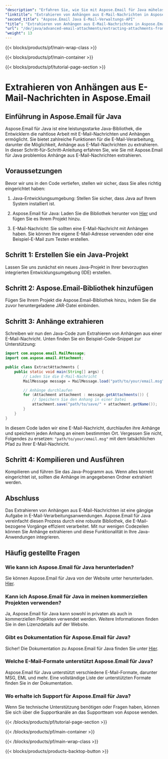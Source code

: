 ```yaml
---
"description": "Erfahren Sie, wie Sie mit Aspose.Email für Java mühelos E-Mail-Anhänge extrahieren. Schritt-für-Schritt-Anleitung für Java-Entwickler."
"linktitle": "Extrahieren von Anhängen aus E-Mail-Nachrichten in Aspose.Email"
"second_title": "Aspose.Email Java E-Mail-Verwaltungs-API"
"title": "Extrahieren von Anhängen aus E-Mail-Nachrichten in Aspose.Email"
"url": "/de/java/advanced-email-attachments/extracting-attachments-from-email-messages/"
"weight": 13
---
```


{{< blocks/products/pf/main-wrap-class >}}

{{< blocks/products/pf/main-container >}}

{{< blocks/products/pf/tutorial-page-section >}}

# Extrahieren von Anhängen aus E-Mail-Nachrichten in Aspose.Email


## Einführung in Aspose.Email für Java

Aspose.Email für Java ist eine leistungsstarke Java-Bibliothek, die Entwicklern die nahtlose Arbeit mit E-Mail-Nachrichten und Anhängen ermöglicht. Sie bietet zahlreiche Funktionen für die E-Mail-Verarbeitung, darunter die Möglichkeit, Anhänge aus E-Mail-Nachrichten zu extrahieren. In dieser Schritt-für-Schritt-Anleitung erfahren Sie, wie Sie mit Aspose.Email für Java problemlos Anhänge aus E-Mail-Nachrichten extrahieren.

## Voraussetzungen

Bevor wir uns in den Code vertiefen, stellen wir sicher, dass Sie alles richtig eingerichtet haben:

1. Java-Entwicklungsumgebung: Stellen Sie sicher, dass Java auf Ihrem System installiert ist.

2. Aspose.Email für Java: Laden Sie die Bibliothek herunter von [Hier](https://releases.aspose.com/email/java/) und fügen Sie es Ihrem Projekt hinzu.

3. E-Mail-Nachricht: Sie sollten eine E-Mail-Nachricht mit Anhängen haben. Sie können Ihre eigene E-Mail-Adresse verwenden oder eine Beispiel-E-Mail zum Testen erstellen.

## Schritt 1: Erstellen Sie ein Java-Projekt

Lassen Sie uns zunächst ein neues Java-Projekt in Ihrer bevorzugten integrierten Entwicklungsumgebung (IDE) erstellen.

## Schritt 2: Aspose.Email-Bibliothek hinzufügen

Fügen Sie Ihrem Projekt die Aspose.Email-Bibliothek hinzu, indem Sie die zuvor heruntergeladene JAR-Datei einbinden.

## Schritt 3: Anhänge extrahieren

Schreiben wir nun den Java-Code zum Extrahieren von Anhängen aus einer E-Mail-Nachricht. Unten finden Sie ein Beispiel-Code-Snippet zur Unterstützung:

```java
import com.aspose.email.MailMessage;
import com.aspose.email.Attachment;

public class ExtractAttachments {
    public static void main(String[] args) {
        // Laden Sie die E-Mail-Nachricht
        MailMessage message = MailMessage.load("path/to/your/email.msg");

        // Anhänge durchlaufen
        for (Attachment attachment : message.getAttachments()) {
            // Speichern Sie den Anhang in einer Datei
            attachment.save("path/to/save/" + attachment.getName());
        }
    }
}
```

In diesem Code laden wir eine E-Mail-Nachricht, durchlaufen ihre Anhänge und speichern jeden Anhang an einem bestimmten Ort. Vergessen Sie nicht, Folgendes zu ersetzen: `"path/to/your/email.msg"` mit dem tatsächlichen Pfad zu Ihrer E-Mail-Nachricht.

## Schritt 4: Kompilieren und Ausführen

Kompilieren und führen Sie das Java-Programm aus. Wenn alles korrekt eingerichtet ist, sollten die Anhänge im angegebenen Ordner extrahiert werden.

## Abschluss

Das Extrahieren von Anhängen aus E-Mail-Nachrichten ist eine gängige Aufgabe in E-Mail-Verarbeitungsanwendungen. Aspose.Email für Java vereinfacht diesen Prozess durch eine robuste Bibliothek, die E-Mail-bezogene Vorgänge effizient verarbeitet. Mit nur wenigen Codezeilen können Sie Anhänge extrahieren und diese Funktionalität in Ihre Java-Anwendungen integrieren.

## Häufig gestellte Fragen

### Wie kann ich Aspose.Email für Java herunterladen?

Sie können Aspose.Email für Java von der Website unter herunterladen. [Hier](https://releases.aspose.com/email/java/).

### Kann ich Aspose.Email für Java in meinen kommerziellen Projekten verwenden?

Ja, Aspose.Email für Java kann sowohl in privaten als auch in kommerziellen Projekten verwendet werden. Weitere Informationen finden Sie in den Lizenzdetails auf der Website.

### Gibt es Dokumentation für Aspose.Email für Java?

Sicher! Die Dokumentation zu Aspose.Email für Java finden Sie unter [Hier](https://reference.aspose.com/email/java/).

### Welche E-Mail-Formate unterstützt Aspose.Email für Java?

Aspose.Email für Java unterstützt verschiedene E-Mail-Formate, darunter MSG, EML und mehr. Eine vollständige Liste der unterstützten Formate finden Sie in der Dokumentation.

### Wo erhalte ich Support für Aspose.Email für Java?

Wenn Sie technische Unterstützung benötigen oder Fragen haben, können Sie sich über die Supportkanäle an das Supportteam von Aspose wenden.

{{< /blocks/products/pf/tutorial-page-section >}}

{{< /blocks/products/pf/main-container >}}

{{< /blocks/products/pf/main-wrap-class >}}

{{< blocks/products/products-backtop-button >}}